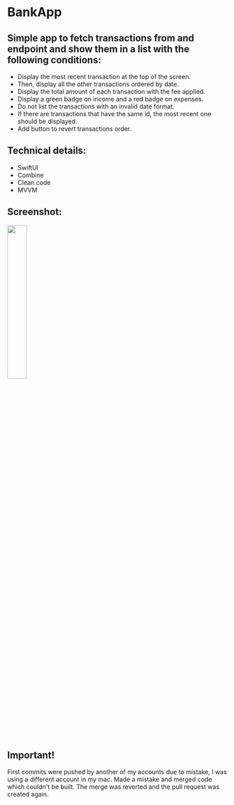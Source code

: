 # BankApp

## Simple app to fetch transactions from and endpoint and show them in a list with the following conditions:
   - Display the most recent transaction at the top of the screen.
   - Then, display all the other transactions ordered by date.
   - Display the total amount of each transaction with the fee applied.
   - Display a green badge on income and a red badge on expenses.
   - Do not list the transactions with an invalid date format.
   - If there are transactions that have the same id, the most recent one should be displayed.
   - Add button to revert transactions order.
   
   
   
## Technical details:
   - SwiftUI
   - Combine
   - Clean code
   - MVVM
   
   
   
## Screenshot:

<img src="https://user-images.githubusercontent.com/19240805/230948675-53979484-7b70-4d45-bae7-716fc7232de2.png" width="30%" height="30%"> 


## Important!


First commits were pushed by another of my accounts due to mistake, I was using a different account in my mac.
Made a mistake and merged code which couldn't be built. The merge was reverted and the pull request was created again.
